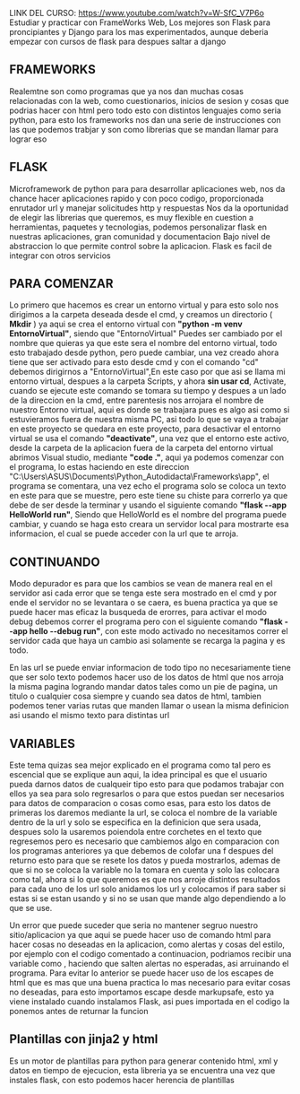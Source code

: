 LINK DEL CURSO: https://www.youtube.com/watch?v=W-SfC_V7P6o
Estudiar y practicar con FrameWorks Web, Los mejores son Flask para proncipiantes y Django para los mas experimentados, aunque deberia empezar con cursos de flask para despues saltar a django

## FRAMEWORKS 
Realemtne son como programas que ya nos dan muchas cosas relacionadas con la web, como cuestionarios, inicios de sesion y cosas que podrias hacer con html pero todo esto con distintos lenguajes como seria python, para esto los frameworks nos dan una serie de instrucciones con las que podemos trabjar y son como librerias que se mandan llamar para lograr eso


## FLASK
Microframework de python para para desarrollar aplicaciones web, nos da chance hacer aplicaciones rapido y con poco codigo, proporcionada enrutador url y manejar solicitudes http y respuestas
Nos da la oportunidad de elegir las librerias que queremos, es muy flexible en cuestion a herramientas, paquetes y tecnologias, podemos personalizar flask en nuestras aplicaciones, gran comunidad y documentacion
Bajo nivel de abstraccion lo que permite control sobre la aplicacion. Flask es facil de integrar con otros servicios

## PARA COMENZAR
Lo primero que hacemos es crear un entorno virtual y para esto solo nos dirigimos a la carpeta deseada desde el cmd, y creamos un directorio ( **Mkdir**  ) ya aqui se crea el entorno virtual con **"python -m venv EntornoVirtual"**, siendo que "EntornoVirtual" Puedes ser cambiado por el nombre que quieras ya que este sera el nombre del entorno virtual, todo esto trabajado desde python, pero puede cambiar, una vez creado ahora tiene que ser activado para esto desde cmd y con el comando "cd" debemos dirigirnos a "EntornoVirtual",En este caso por que asi se llama mi entorno virtual, despues a la carpeta Scripts, y ahora **sin usar cd**, Activate, cuando se ejecute este comando se tomara su tiempo y despues a un lado de la direccion en la cmd, entre parentesis nos arrojara el nombre de nuestro Entorno virtual, aqui es donde se trabajara pues es algo asi como si estuvieramos fuera de nuestra misma PC, asi todo lo que se vaya a trabajar en este proyecto se quedara en este proyecto, para desactivar el entorno virtual se usa el comando **"deactivate"**, una vez que el entorno este activo, desde la carpeta de la aplicacion fuera de la carpeta del entorno virtual abrimos Visual studio, mediante **"code ."**, aqui ya podemos comenzar con el programa, lo estas haciendo en este direccion "C:\Users\ASUS\Documents\Python_Autodidacta\Frameworks\app", el programa se comentara, una vez echo el programa solo se coloca un texto en este para que se muestre, pero este tiene su chiste para correrlo ya que debe de ser desde la terminar y usando el siguiente comando **"flask --app HelloWorld run"**, Siendo que HelloWorld es el nombre del programa puede cambiar, y cuando se haga esto creara un servidor local para mostrarte esa informacion, el cual se puede acceder con la url que te arroja. 

## CONTINUANDO

Modo depurador es para que los cambios se vean de manera real en el servidor asi cada error que se tenga este sera mostrado en el cmd y por ende el servidor no se levantara o se caera, es buena practica ya que se puede hacer mas eficaz la busqueda de erorres, para activar el modo debug debemos correr el programa pero con el siguiente comando **"flask --app hello --debug run"**, con este modo activado no necesitamos correr el servidor cada que haya un cambio asi solamente se recarga la pagina y es todo.

En las url se puede enviar informacion de todo tipo no necesariamente tiene que ser solo texto podemos hacer uso de los datos de html que nos arroja la misma pagina logrando mandar datos tales como un pie de pagina, un titulo o cualquier cosa siempre y cuando sea datos de html, tambien podemos tener varias rutas que manden llamar o usean la misma definicion asi usando el mismo texto para distintas url


## VARIABLES

Este tema quizas sea mejor explicado en el programa como tal pero es escencial que se explique aun aqui, la idea principal es que el usuario pueda darnos datos de cualqueir tipo esto para que podamos trabajar con ellos ya sea para solo regresarlos o para que estos puedan ser necesarios para datos de comparacion o cosas como esas, para esto los datos de primeras los daremos mediante la url, se coloca el nombre de la variable dentro de la url y solo se especifica en la definicion que sera usada, despues solo la usaremos poiendola entre corchetes en el texto que regresemos pero es necesario que cambiemos algo en comparacion con los programas anteriores ya que debemos de colofar una f despues del returno esto para que se resete los datos y pueda mostrarlos, ademas de que si no se coloca la variable no la tomara en cuenta y solo las colocara como tal, ahora si lo que queremos es que nos arroje 
distintos resultados para cada uno de los url solo anidamos los url y colocamos if para saber si estas si se estan usando y si no se usan que mande algo dependiendo a lo que se use.

Un error que puede suceder que seria no mantener segruo nuestro sitio/aplicacion ya que aqui se puede hacer uso de comando html para hacer cosas no deseadas en la aplicacion, como alertas y cosas del estilo, por ejemplo con el codigo comentado a continuacion, podriamos recibir una variable como  <script>alert("CHUPALA")</script>, haciendo que salten alertas no esperadas, asi arruinando el programa. Para evitar lo anterior se puede hacer uso de los escapes de html que es mas que una buena practica lo mas necesario para evitar cosas no deseadas, para esto importamos escape desde markupsafe, esto ya viene instalado cuando instalamos Flask, asi pues importada en el codigo la ponemos antes de returnar la funcion

## Plantillas con jinja2 y html
Es un motor de plantillas para python para generar contenido html, xml y datos en tiempo de ejecucion, esta libreria ya se encuentra una vez que instales flask, con esto podemos hacer herencia de plantillas